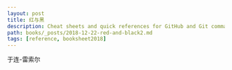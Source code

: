 ```yaml
---
layout: post
title: 红与黑
description: Cheat sheets and quick references for GitHub and Git commands.
path: books/_posts/2018-12-22-red-and-black2.md
tags: [reference, booksheet2018]
---
```


于连-雷索尔

